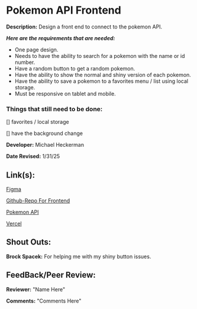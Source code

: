 # Pokemon API Frontend

**Description:** Design a front end to connect to the pokemon API.

***Here are the requirements that are needed:***
- One page design.
- Needs to have the ability to search for a pokemon with the name or id number.
- Have a random button to get a random pokemon.
- Have the ability to show the normal and shiny version of each pokemon.
- Have the ability to save a pokemon to a favorites menu / list using local storage.
- Must be responsive on tablet and mobile.

### Things that still need to be done:

[] favorites / local storage

[]  have the background change

**Developer:** Michael Heckerman

**Date Revised:** 1/31/25


## Link(s):

[Figma](https://www.figma.com/design/LTpU7YtFvvQuylzyliqyDY/Untitled?node-id=0-1&p=f&t=FY7T3vUeyBJevai4-0)

[Github-Repo For Frontend](https://github.com/mkheck13/PokemonFrontend)

[Pokemon API](https://pokeapi.co/)

[Vercel](https://pokemon-frontend-eta.vercel.app/)

## Shout Outs:
**Brock Spacek:** For helping me with my shiny button issues.

## FeedBack/Peer Review: 

**Reviewer:** "Name Here"

**Comments:** "Comments Here"
